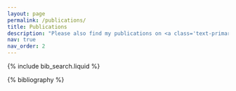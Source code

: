 ```yaml
---
layout: page
permalink: /publications/
title: Publications
description: "Please also find my publications on <a class='text-primary' href='https://scholar.google.com/citations?hl=en&user=2s18qbQAAAAJ&view_op=list_works'>Google Scholar</a>"
nav: true
nav_order: 2
---
```


<!-- _pages/publications.md -->

<!-- Bibsearch Feature -->

{% include bib_search.liquid %}

<div class="publications">

{% bibliography %}

</div>
